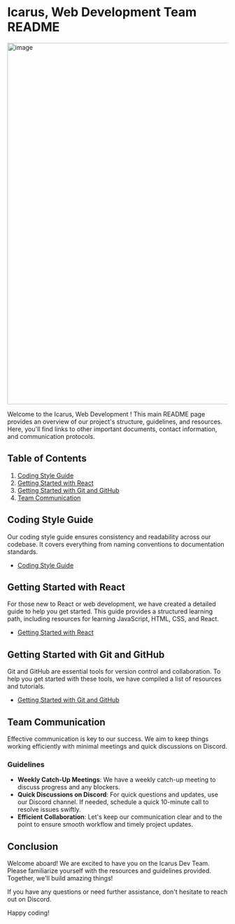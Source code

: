 <!--- Disclaimer: This file was written mostly by ChatGPT, based on certain guidelines & goals --->

# Icarus, Web Development Team README
<img width="825" alt="image" src="https://github.com/ICARUSALPHAINC/web-frontend/assets/82555472/53671d0d-8fd7-4142-a688-5802c7fae29a">

Welcome to the Icarus, Web Development ! This main README page provides an overview of our project's structure,
guidelines, and resources. Here, you'll find links to other important documents, contact information, and communication
protocols.


## Table of Contents

1. [Coding Style Guide](#coding-style-guide)
2. [Getting Started with React](#getting-started-with-react)
3. [Getting Started with Git and GitHub](#getting-started-with-git-and-github)
4. [Team Communication](#team-communication)

## Coding Style Guide

Our coding style guide ensures consistency and readability across our codebase. It covers everything from naming
conventions to documentation standards.

- [Coding Style Guide](./guides/coding-style-guide.md)

## Getting Started with React

For those new to React or web development, we have created a detailed guide to help you get started. This guide provides
a structured learning path, including resources for learning JavaScript, HTML, CSS, and React.

- [Getting Started with React](./guides/getting-started-with-react.md)

## Getting Started with Git and GitHub
Git and GitHub are essential tools for version control and collaboration. To help you get started with these tools, we have compiled a list of resources and tutorials.

- [Getting Started with Git and GitHub](./guides/getting-started-with-git-and-github.md)

## Team Communication

Effective communication is key to our success. We aim to keep things working efficiently with minimal meetings and quick
discussions on Discord.

### Guidelines

- **Weekly Catch-Up Meetings**: We have a weekly catch-up meeting to discuss progress and any blockers.
- **Quick Discussions on Discord**: For quick questions and updates, use our Discord channel. If needed, schedule a
  quick 10-minute call to resolve issues swiftly.
- **Efficient Collaboration**: Let's keep our communication clear and to the point to ensure smooth workflow and timely
  project updates.

## Conclusion

Welcome aboard! We are excited to have you on the Icarus Dev Team. Please familiarize yourself with the resources and
guidelines provided. Together, we'll build amazing things!

If you have any questions or need further assistance, don't hesitate to reach out on Discord.

Happy coding!
